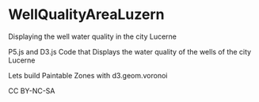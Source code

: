 # WellQualityAreaLuzern
Displaying the well water quality in the city Lucerne

P5.js and D3.js Code that Displays the water quality of the wells of the city Lucerne

Lets build Paintable Zones with d3.geom.voronoi


CC BY-NC-SA

